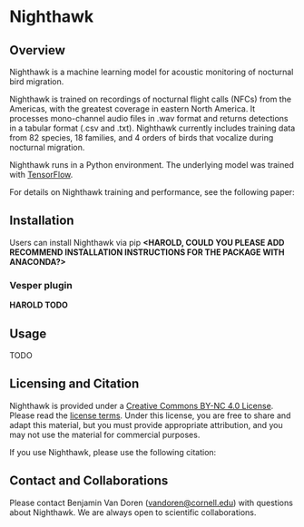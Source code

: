 Nighthawk
=========

## Overview

Nighthawk is a machine learning model for acoustic monitoring of nocturnal bird migration. 

Nighthawk is trained on recordings of nocturnal flight calls (NFCs) from the Americas, with the greatest coverage in eastern North America. It processes mono-channel audio files in .wav format and returns detections in a tabular format (.csv and .txt). Nighthawk currently includes training data from 82 species, 18 families, and 4 orders of birds that vocalize during nocturnal migration.

Nighthawk runs in a Python environment. The underlying model was trained with [TensorFlow](tensorflow.org). 

For details on Nighthawk training and performance, see the following paper:
**<CITATION FOR PAPER ONCE ON BIORXIV>**

## Installation

Users can install Nighthawk via pip 
**<HAROLD, COULD YOU PLEASE ADD RECOMMEND INSTALLATION INSTRUCTIONS FOR THE PACKAGE WITH ANACONDA?>**

### Vesper plugin
  
**HAROLD TODO**
  
## Usage
  
TODO 
  
## Licensing and Citation

Nighthawk is provided under a [Creative Commons BY-NC 4.0 License](https://creativecommons.org/licenses/by-nc/4.0/). Please read the [license terms](https://creativecommons.org/licenses/by-nc/4.0/legalcode). Under this license, you are free to share and adapt this material, but you must provide appropriate attribution, and you may not use the material for commercial purposes.
  
If you use Nighthawk, please use the following citation:
**<CITATION FOR PAPER ONCE ON BIORXIV>**
  
## Contact and Collaborations

Please contact Benjamin Van Doren (vandoren@cornell.edu) with questions about Nighthawk. We are always open to scientific collaborations.  

<!-- ![Image of Zenodo DOI badge](https://zenodo.org/badge/DOI/DOIHERE) -->
